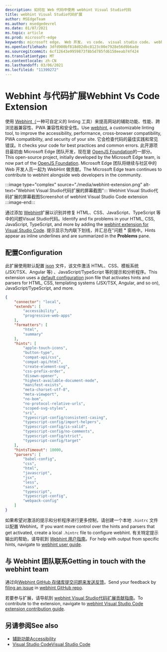 ```yaml
---
description: 如何在 Web 代码中使用 webhint Visual Studio代码
title: webhint Visual Studio代码扩展
author: MSEdgeTeam
ms.author: msedgedevrel
ms.date: 01/07/2021
ms.topic: article
ms.prod: microsoft-edge
keywords: microsoft edge， Web 开发， vs code， visual studio code， webhint
ms.openlocfilehash: 3dfd900bf818d02dbc8123c00e7928e56d9b6ade
ms.sourcegitcommit: 6cf12643e9959873f8b5d785fd6158eeab74f424
ms.translationtype: MT
ms.contentlocale: zh-CN
ms.lasthandoff: 03/06/2021
ms.locfileid: "11399272"
---
```

# <a name="webhint-vs-code-extension"></a><span data-ttu-id="77fee-104">Webhint 与代码扩展</span><span class="sxs-lookup"><span data-stu-id="77fee-104">Webhint Vs Code Extension</span></span>  

<span data-ttu-id="77fee-105">使用 [Webhint（][WebhintMain]一种可自定义的 linting 工具）来提高网站的辅助功能、性能、跨浏览器兼容性、PWA 兼容性和安全性。</span><span class="sxs-lookup"><span data-stu-id="77fee-105">Use [webhint][WebhintMain], a customizable linting tool, to improve the accessibility, performance, cross-browser compatibility, PWA compatibility, and security of your site.</span></span>  <span data-ttu-id="77fee-106">它会检查代码的最佳实践和常见错误。</span><span class="sxs-lookup"><span data-stu-id="77fee-106">It checks your code for best practices and common errors.</span></span> <span data-ttu-id="77fee-107">此开源项目最初由 Microsoft Edge 团队开发，现在是 [OpenJS Foundation][OpenjsFoundation]的一部分。</span><span class="sxs-lookup"><span data-stu-id="77fee-107">This open-source project, initially developed by the Microsoft Edge team, is now part of the [OpenJS Foundation][OpenjsFoundation].</span></span>  <span data-ttu-id="77fee-108">Microsoft Edge 团队将继续与社区中的 Web 开发人员一起为 WebHint 做贡献。</span><span class="sxs-lookup"><span data-stu-id="77fee-108">The Microsoft Edge team continues to contribute to webhint alongside web developers in the community.</span></span>  

:::image type="complex" source="./media/webhint-extension.png" alt-text="Webhint Visual Studio代码扩展的屏幕截图":::
   <span data-ttu-id="77fee-110">Webhint Visual Studio代码扩展的屏幕截图</span><span class="sxs-lookup"><span data-stu-id="77fee-110">Screenshot of webhint Visual Studio Code extension</span></span>  
:::image-end:::

<!--![Screenshot of webhint Visual Studio Code extension][ImageWebhintExtension]  -->  

<span data-ttu-id="77fee-111">通过添加 [Webhint][VisualstudioMarketplaceWebhint]扩展以识别并修复 HTML、CSS、JavaScript、TypeScript 等中的问题Visual Studio代码。</span><span class="sxs-lookup"><span data-stu-id="77fee-111">Identify and fix problems in your HTML, CSS, JavaScript, TypeScript, and more by adding the [webhint extension for Visual Studio Code][VisualstudioMarketplaceWebhint].</span></span>  <span data-ttu-id="77fee-112">提示显示为内联下划线，并汇总在"问题 **"** 窗格中。</span><span class="sxs-lookup"><span data-stu-id="77fee-112">Hints appear as inline underlines and are summarized in the **Problems** pane.</span></span>  

## <a name="configuration"></a><span data-ttu-id="77fee-113">配置</span><span class="sxs-lookup"><span data-stu-id="77fee-113">Configuration</span></span>  

<span data-ttu-id="77fee-114">此扩展使用默认配置 [json][GithubWebhintioIndexjson] 文件，该文件激活 HTML、CSS、模板系统 \(JSX/TSX、Angular 等\) 、JavaScript/TypeScript 等的提示和分析程序。</span><span class="sxs-lookup"><span data-stu-id="77fee-114">This extension uses a [default configuration][GithubWebhintioIndexjson] json file that activates hints and parsers for HTML, CSS, templating systems \(JSX/TSX, Angular, and so on\), JavaScript/TypeScript, and more.</span></span>  

```json
{
    "connector": "local",
    "extends": [
        "accessibility",
        "progressive-web-apps"
    ],
    "formatters": [
        "html",
        "summary"
    ],
    "hints": [
        "apple-touch-icons",
        "button-type",
        "compat-api/css",
        "compat-api/html",
        "create-element-svg",
        "css-prefix-order",
        "disown-opener",
        "highest-available-document-mode",
        "manifest-exists",
        "meta-charset-utf-8",
        "meta-viewport",
        "no-bom",
        "no-protocol-relative-urls",
        "scoped-svg-styles",
        "sri",
        "typescript-config/consistent-casing",
        "typescript-config/import-helpers",
        "typescript-config/is-valid",
        "typescript-config/no-comments",
        "typescript-config/strict",
        "typescript-config/target"
    ],
    "hintsTimeout": 10000,
    "parsers": [
        "babel-config",
        "css",
        "html",
        "javascript",
        "jsx",
        "less",
        "sass",
        "typescript",
        "typescript-config",
        "webpack-config"
    ]
}
```  

<span data-ttu-id="77fee-115">如果希望对激活的提示和分析程序进行更多控制，请创建一个本地 `.hintrc` 文件以配置 Webhint。</span><span class="sxs-lookup"><span data-stu-id="77fee-115">If you want more control over the hints and parsers that get activated, create a local `.hintrc` file to configure webhint.</span></span>  <span data-ttu-id="77fee-116">有关特定提示输出的帮助，请导航到 [Webhint 用户指南][WebhintDocsUserguideConfiguringSummary]。</span><span class="sxs-lookup"><span data-stu-id="77fee-116">For help with output from specific hints, navigate to [webhint user guide][WebhintDocsUserguideConfiguringSummary].</span></span>  

## <a name="getting-in-touch-with-the-webhint-team"></a><span data-ttu-id="77fee-117">与 Webhint 团队联系</span><span class="sxs-lookup"><span data-stu-id="77fee-117">Getting in touch with the webhint team</span></span>  

<span data-ttu-id="77fee-118">通过向[][GithubWebhintioIssuesNew][Webhint GitHub 存储库提交问题来发送反馈][GithubWebhintio]。</span><span class="sxs-lookup"><span data-stu-id="77fee-118">Send your feedback by [filing an issue][GithubWebhintioIssuesNew] in [webhint GitHub repo][GithubWebhintio].</span></span>  

<span data-ttu-id="77fee-119">若要参与扩展，请导航到 [webhint Visual Studio代码扩展贡献指南][GithubWebhintioExtensionVscodeContributing]。</span><span class="sxs-lookup"><span data-stu-id="77fee-119">To contribute to the extension, navigate to [webhint Visual Studio Code extension contribution guide][GithubWebhintioExtensionVscodeContributing].</span></span>  

## <a name="see-also"></a><span data-ttu-id="77fee-120">另请参阅</span><span class="sxs-lookup"><span data-stu-id="77fee-120">See also</span></span>  

*   [<span data-ttu-id="77fee-121">辅助功能</span><span class="sxs-lookup"><span data-stu-id="77fee-121">Accessibility</span></span>][AccessibilityIndex]  
*   [<span data-ttu-id="77fee-122">Visual Studio Code</span><span class="sxs-lookup"><span data-stu-id="77fee-122">Visual Studio Code</span></span>][VisualstudiocodeIndex]  

<!-- image links -->  

<!--[ImageWebhintExtension]: ./media/webhint-extension.png "Screenshot of webhint Visual Studio Code extension"  -->  

<!--links -->  

[AccessibilityIndex]: /microsoft-edge/accessibility "辅助功能|Microsoft Docs"  

[VisualstudiocodeIndex]: /microsoft-edge/visual-studio-code/index "Visual Studio代码|Microsoft Docs"  

[GithubWebhintio]: https://github.com/webhintio/hint "webhint |GitHub"  
[GithubWebhintioExtensionVscodeContributing]: https://github.com/webhintio/hint/blob/master/packages/extension-vscode/CONTRIBUTING.md "贡献 - webhint |GitHub"  
[GithubWebhintioIndexjson]: https://github.com/webhintio/hint/blob/master/packages/configuration-development/index.json "index.js- webhintio/hint |GitHub"
[GithubWebhintioIssuesNew]: https://github.com/webhintio/hint/issues/new "新问题 - webhintio/hint |GitHub"  

[VisualstudioMarketplaceWebhint]: https://marketplace.visualstudio.com/items?itemName=webhint.vscode-webhint "webhint |Visual Studio市场"  

[OpenjsFoundation]:  https://openjsf.org "OpenJS Foundation"  

[WebhintDocsUserguideConfiguringSummary]: https://webhint.io/docs/user-guide/configuring-webhint/summary "配置 Webhint |webhint 文档"  
[WebhintMain]:  https://webhint.io "webhint"  
